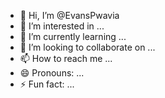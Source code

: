 - 👋 Hi, I’m @EvansPwavia
- 👀 I’m interested in ...
- 🌱 I’m currently learning ...
- 💞️ I’m looking to collaborate on ...
- 📫 How to reach me ...
- 😄 Pronouns: ...
- ⚡ Fun fact: ...

<!---
EvansPwavia/EvansPwavia is a ✨ special ✨ repository because its `README.md` (this file) appears on your GitHub profile.
You can click the Preview link to take a look at your changes.
--->
